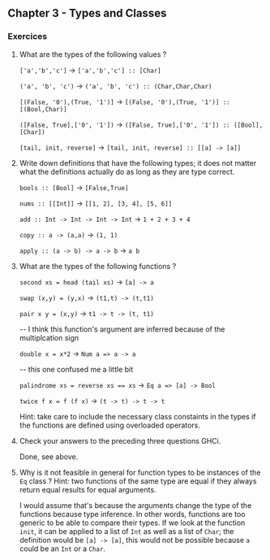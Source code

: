 ## Chapter 3 - Types and Classes

### Exercices

1. What are the types of the following values ?

    `['a','b','c']` -> `['a','b','c'] :: [Char]`

    `('a', 'b', 'c')` -> `('a', 'b', 'c') :: (Char,Char,Char)`

    `[(False, '0'),(True, '1')]` -> `[(False, '0'),(True, '1')] :: [(Bool,Char)]`

    `([False, True],['0', '1'])` -> `([False, True],['0', '1']) :: ([Bool],[Char])`

    `[tail, init, reverse]` -> `[tail, init, reverse] :: [[a] -> [a]]`

2. Write down definitions that have the following types; it does not matter what the definitions actually do as long as they are type correct.

    `bools :: [Bool]` -> `[False,True]`

    `nums :: [[Int]]` -> `[[1, 2], [3, 4], [5, 6]]`

    `add :: Int -> Int -> Int -> Int` -> `1 + 2 + 3 + 4`

    `copy :: a -> (a,a)` -> `(1, 1)`

    `apply :: (a -> b) -> a -> b` -> `a b`

3. What are the types of the following functions ?

    `second xs = head (tail xs)` -> `[a] -> a`

    `swap (x,y) = (y,x)` ->  `(t1,t) -> (t,t1)`

    `pair x y = (x,y)` -> `t1 -> t -> (t, t1)`

    -- I think this function's argument are inferred because of the multiplcation sign

    `double x = x*2` -> `Num a => a -> a`

    -- this one confused me a little bit

    `palindrome xs = reverse xs == xs` -> `Eq a => [a] -> Bool`

    `twice f x = f (f x)` -> `(t -> t) -> t -> t`

    Hint: take care to include the necessary class constaints in the types if the functions are defined using overloaded operators.

4. Check your answers to the preceding three questions GHCi.

    Done, see above.

5. Why is it not feasible in general for function types to be instances of the `Eq` class ? Hint: two functions of the same type are equal if they always return equal results for equal arguments.

    I would assume that's because the arguments change the type of the functions because type inference. In other words, functions are too generic to be able to compare their types. If we look at the function `init`, it can be applied to a list of `Int` as well as a list of `Char`; the definition would be `[a] -> [a]`, this would not be possible because `a` could be an `Int` or a `Char`.